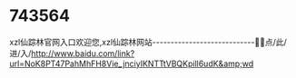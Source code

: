# 743564
xzl仙踪林官网入口欢迎您,xzl仙踪林网站----------------------------🧣🧣点/此/进/入/http://www.baidu.com/link?url=NoK8PT47PahMhFH8Vie_jnciyIKNTTtVBQKpill6udK&amp;wd
